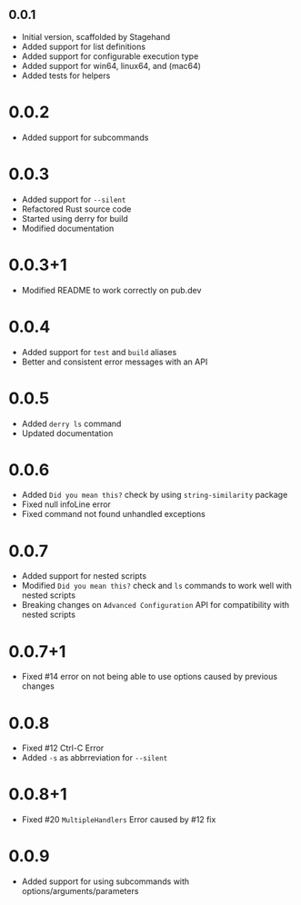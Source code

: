 ## 0.0.1

- Initial version, scaffolded by Stagehand
- Added support for list definitions
- Added support for configurable execution type
- Added support for win64, linux64, and (mac64)
- Added tests for helpers

# 0.0.2

- Added support for subcommands

# 0.0.3

- Added support for `--silent`
- Refactored Rust source code
- Started using derry for build
- Modified documentation

# 0.0.3+1

- Modified README to work correctly on pub.dev

# 0.0.4

- Added support for `test` and `build` aliases
- Better and consistent error messages with an API

# 0.0.5

- Added `derry ls` command
- Updated documentation

# 0.0.6

- Added `Did you mean this?` check by using `string-similarity` package
- Fixed null infoLine error
- Fixed command not found unhandled exceptions

# 0.0.7

- Added support for nested scripts
- Modified `Did you mean this?` check and `ls` commands to work well with nested scripts
- Breaking changes on `Advanced Configuration` API for compatibility with nested scripts

# 0.0.7+1

- Fixed #14 error on not being able to use options caused by previous changes

# 0.0.8

- Fixed #12 Ctrl-C Error
- Added `-s` as abbrreviation for `--silent`

# 0.0.8+1

- Fixed #20 `MultipleHandlers` Error caused by #12 fix

# 0.0.9

- Added support for using subcommands with options/arguments/parameters
